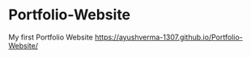 # Portfolio-Website
My first Portfolio Website
https://ayushverma-1307.github.io/Portfolio-Website/
